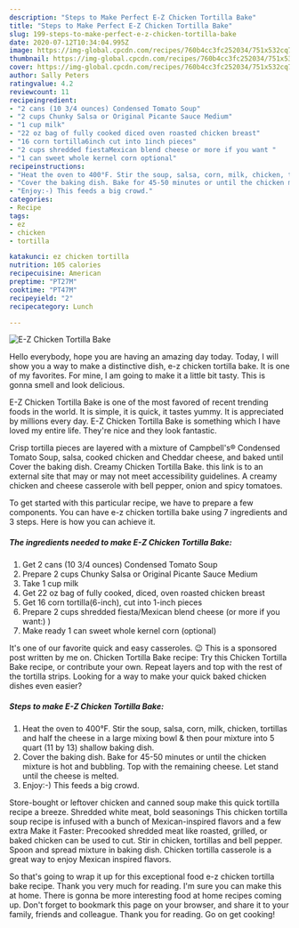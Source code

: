 ```yaml
---
description: "Steps to Make Perfect E-Z Chicken Tortilla Bake"
title: "Steps to Make Perfect E-Z Chicken Tortilla Bake"
slug: 199-steps-to-make-perfect-e-z-chicken-tortilla-bake
date: 2020-07-12T10:34:04.995Z
image: https://img-global.cpcdn.com/recipes/760b4cc3fc252034/751x532cq70/e-z-chicken-tortilla-bake-recipe-main-photo.jpg
thumbnail: https://img-global.cpcdn.com/recipes/760b4cc3fc252034/751x532cq70/e-z-chicken-tortilla-bake-recipe-main-photo.jpg
cover: https://img-global.cpcdn.com/recipes/760b4cc3fc252034/751x532cq70/e-z-chicken-tortilla-bake-recipe-main-photo.jpg
author: Sally Peters
ratingvalue: 4.2
reviewcount: 11
recipeingredient:
- "2 cans (10 3/4 ounces) Condensed Tomato Soup"
- "2 cups Chunky Salsa or Original Picante Sauce Medium"
- "1 cup milk"
- "22 oz bag of fully cooked diced oven roasted chicken breast"
- "16 corn tortilla6inch cut into 1inch pieces"
- "2 cups shredded fiestaMexican blend cheese or more if you want "
- "1 can sweet whole kernel corn optional"
recipeinstructions:
- "Heat the oven to 400°F. Stir the soup, salsa, corn, milk, chicken, tortillas and half the cheese in a large mixing bowl &amp; then pour mixture into 5 quart (11 by 13) shallow baking dish."
- "Cover the baking dish. Bake for 45-50 minutes or until the chicken mixture is hot and bubbling. Top with the remaining cheese. Let stand until the cheese is melted."
- "Enjoy:-) This feeds a big crowd."
categories:
- Recipe
tags:
- ez
- chicken
- tortilla

katakunci: ez chicken tortilla 
nutrition: 105 calories
recipecuisine: American
preptime: "PT27M"
cooktime: "PT47M"
recipeyield: "2"
recipecategory: Lunch

---
```



![E-Z Chicken Tortilla Bake](https://img-global.cpcdn.com/recipes/760b4cc3fc252034/751x532cq70/e-z-chicken-tortilla-bake-recipe-main-photo.jpg)

Hello everybody, hope you are having an amazing day today. Today, I will show you a way to make a distinctive dish, e-z chicken tortilla bake. It is one of my favorites. For mine, I am going to make it a little bit tasty. This is gonna smell and look delicious.

E-Z Chicken Tortilla Bake is one of the most favored of recent trending foods in the world. It is simple, it is quick, it tastes yummy. It is appreciated by millions every day. E-Z Chicken Tortilla Bake is something which I have loved my entire life. They're nice and they look fantastic.

Crisp tortilla pieces are layered with a mixture of Campbell&#39;s® Condensed Tomato Soup, salsa, cooked chicken and Cheddar cheese, and baked until Cover the baking dish. Creamy Chicken Tortilla Bake. this link is to an external site that may or may not meet accessibility guidelines. A creamy chicken and cheese casserole with bell pepper, onion and spicy tomatoes.


To get started with this particular recipe, we have to prepare a few components. You can have e-z chicken tortilla bake using 7 ingredients and 3 steps. Here is how you can achieve it.

<!--inarticleads1-->

##### The ingredients needed to make E-Z Chicken Tortilla Bake:

1. Get 2 cans (10 3/4 ounces) Condensed Tomato Soup
1. Prepare 2 cups Chunky Salsa or Original Picante Sauce Medium
1. Take 1 cup milk
1. Get 22 oz bag of fully cooked, diced, oven roasted chicken breast
1. Get 16 corn tortilla(6-inch), cut into 1-inch pieces
1. Prepare 2 cups shredded fiesta/Mexican blend cheese (or more if you want:) )
1. Make ready 1 can sweet whole kernel corn (optional)


It&#39;s one of our favorite quick and easy casseroles. 😉 This is a sponsored post written by me on. Chicken Tortilla Bake recipe: Try this Chicken Tortilla Bake recipe, or contribute your own. Repeat layers and top with the rest of the tortilla strips. Looking for a way to make your quick baked chicken dishes even easier? 

<!--inarticleads2-->

##### Steps to make E-Z Chicken Tortilla Bake:

1. Heat the oven to 400°F. Stir the soup, salsa, corn, milk, chicken, tortillas and half the cheese in a large mixing bowl &amp; then pour mixture into 5 quart (11 by 13) shallow baking dish.
1. Cover the baking dish. Bake for 45-50 minutes or until the chicken mixture is hot and bubbling. Top with the remaining cheese. Let stand until the cheese is melted.
1. Enjoy:-) This feeds a big crowd.


Store-bought or leftover chicken and canned soup make this quick tortilla recipe a breeze. Shredded white meat, bold seasonings This chicken tortilla soup recipe is infused with a bunch of Mexican-inspired flavors and a few extra Make it Faster: Precooked shredded meat like roasted, grilled, or baked chicken can be used to cut. Stir in chicken, tortillas and bell pepper. Spoon and spread mixture in baking dish. Chicken tortilla casserole is a great way to enjoy Mexican inspired flavors. 

So that's going to wrap it up for this exceptional food e-z chicken tortilla bake recipe. Thank you very much for reading. I'm sure you can make this at home. There is gonna be more interesting food at home recipes coming up. Don't forget to bookmark this page on your browser, and share it to your family, friends and colleague. Thank you for reading. Go on get cooking!
